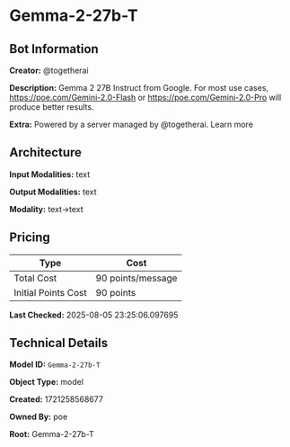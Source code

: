# Gemma-2-27b-T

## Bot Information

**Creator:** @togetherai

**Description:** Gemma 2 27B Instruct from Google. For most use cases, https://poe.com/Gemini-2.0-Flash or https://poe.com/Gemini-2.0-Pro will produce better results.

**Extra:** Powered by a server managed by @togetherai. Learn more


## Architecture

**Input Modalities:** text

**Output Modalities:** text

**Modality:** text->text


## Pricing

| Type | Cost |
|------|------|
| Total Cost | 90 points/message |
| Initial Points Cost | 90 points |

**Last Checked:** 2025-08-05 23:25:06.097695


## Technical Details

**Model ID:** `Gemma-2-27b-T`

**Object Type:** model

**Created:** 1721258568677

**Owned By:** poe

**Root:** Gemma-2-27b-T
